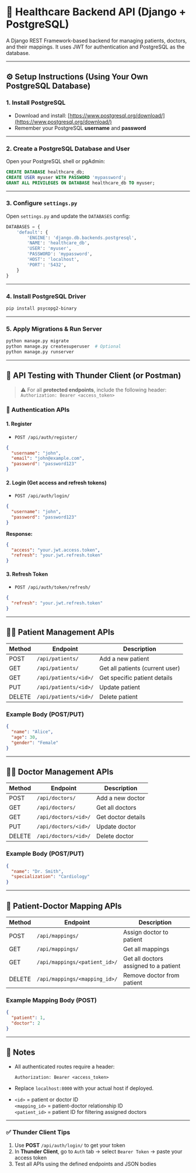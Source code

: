 
# 🏥 Healthcare Backend API (Django + PostgreSQL)

A Django REST Framework-based backend for managing patients, doctors, and their mappings. It uses JWT for authentication and PostgreSQL as the database.

---

## ⚙️ Setup Instructions (Using Your Own PostgreSQL Database)

### 1. Install PostgreSQL

- Download and install: [https://www.postgresql.org/download/](https://www.postgresql.org/download/)
- Remember your PostgreSQL **username** and **password**

---

### 2. Create a PostgreSQL Database and User

Open your PostgreSQL shell or pgAdmin:

```sql
CREATE DATABASE healthcare_db;
CREATE USER myuser WITH PASSWORD 'mypassword';
GRANT ALL PRIVILEGES ON DATABASE healthcare_db TO myuser;
```

---

### 3. Configure `settings.py`

Open `settings.py` and update the `DATABASES` config:

```python
DATABASES = {
    'default': {
        'ENGINE': 'django.db.backends.postgresql',
        'NAME': 'healthcare_db',
        'USER': 'myuser',
        'PASSWORD': 'mypassword',
        'HOST': 'localhost',
        'PORT': '5432',
    }
}
```

---

### 4. Install PostgreSQL Driver

```bash
pip install psycopg2-binary
```

---

### 5. Apply Migrations & Run Server

```bash
python manage.py migrate
python manage.py createsuperuser  # Optional
python manage.py runserver
```

---

## 🚀 API Testing with Thunder Client (or Postman)

> ⚠️ For all **protected endpoints**, include the following header:  
> `Authorization: Bearer <access_token>`

### 🔐 Authentication APIs

#### 1. Register
- `POST /api/auth/register/`
```json
{
  "username": "john",
  "email": "john@example.com",
  "password": "password123"
}
```

#### 2. Login (Get access and refresh tokens)
- `POST /api/auth/login/`
```json
{
  "username": "john",
  "password": "password123"
}
```

**Response:**
```json
{
  "access": "your.jwt.access.token",
  "refresh": "your.jwt.refresh.token"
}
```

#### 3. Refresh Token
- `POST /api/auth/token/refresh/`
```json
{
  "refresh": "your.jwt.refresh.token"
}
```

---

## 👩‍⚕️ Patient Management APIs

| Method | Endpoint                    | Description                      |
|--------|-----------------------------|----------------------------------|
| POST   | `/api/patients/`           | Add a new patient                |
| GET    | `/api/patients/`           | Get all patients (current user) |
| GET    | `/api/patients/<id>/`      | Get specific patient details     |
| PUT    | `/api/patients/<id>/`      | Update patient                   |
| DELETE | `/api/patients/<id>/`      | Delete patient                   |

### Example Body (POST/PUT)
```json
{
  "name": "Alice",
  "age": 30,
  "gender": "Female"
}
```

---

## 👨‍⚕️ Doctor Management APIs

| Method | Endpoint                    | Description                |
|--------|-----------------------------|----------------------------|
| POST   | `/api/doctors/`            | Add a new doctor           |
| GET    | `/api/doctors/`            | Get all doctors            |
| GET    | `/api/doctors/<id>/`       | Get doctor details         |
| PUT    | `/api/doctors/<id>/`       | Update doctor              |
| DELETE | `/api/doctors/<id>/`       | Delete doctor              |

### Example Body (POST/PUT)
```json
{
  "name": "Dr. Smith",
  "specialization": "Cardiology"
}
```

---

## 🔗 Patient-Doctor Mapping APIs

| Method | Endpoint                          | Description                                 |
|--------|-----------------------------------|---------------------------------------------|
| POST   | `/api/mappings/`                 | Assign doctor to patient                    |
| GET    | `/api/mappings/`                 | Get all mappings                            |
| GET    | `/api/mappings/<patient_id>/`    | Get all doctors assigned to a patient       |
| DELETE | `/api/mappings/<mapping_id>/`    | Remove doctor from patient                  |

### Example Mapping Body (POST)
```json
{
  "patient": 1,
  "doctor": 2
}
```

---

## 📌 Notes

- All authenticated routes require a header:  
  ```
  Authorization: Bearer <access_token>
  ```

- Replace `localhost:8000` with your actual host if deployed.

- `<id>` = patient or doctor ID  
  `<mapping_id>` = patient-doctor relationship ID  
  `<patient_id>` = patient ID for filtering assigned doctors

---

### ✅ Thunder Client Tips

1. Use **POST** `/api/auth/login/` to get your token
2. In **Thunder Client**, go to `Auth` tab → select `Bearer Token` → paste your access token
3. Test all APIs using the defined endpoints and JSON bodies
